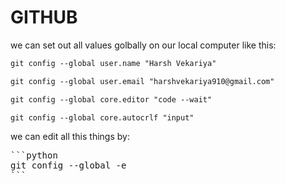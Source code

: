 # GITHUB
we can set out all values golbally on our local computer like this:

```markdown
git config --global user.name "Harsh Vekariya"

git config --global user.email "harshvekariya910@gmail.com"

git config --global core.editor "code --wait"

git config --global core.autocrlf "input"


```
  
we can edit all this things by:
<pre>
```python
git config --global -e
```
</pre>

